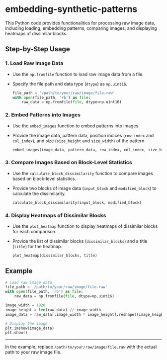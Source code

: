# embedding-synthetic-patterns

This Python code provides functionalities for processing raw image data, including loading, embedding patterns, comparing images, and displaying heatmaps of dissimilar blocks.

## Step-by-Step Usage

### 1. Load Raw Image Data

- Use the `np.fromfile` function to load raw image data from a file.
- Specify the file path and data type (`dtype`) as `np.uint16`.

   ```python
   file_path = '/path/to/your/raw/image/file.raw'
   with open(file_path, 'rb') as file:
       raw_data = np.fromfile(file, dtype=np.uint16)
   ```

### 2. Embed Patterns into Images

- Use the `embed_images` function to embed patterns into images.
- Provide the image data, pattern data, position indices (`row_index` and `col_index`), and size (`size_height` and `size_width`) of the pattern.

   ```python
   embed_images(image_data, pattern_data, row_index, col_index, size_height, size_width)
   ```

### 3. Compare Images Based on Block-Level Statistics

- Use the `calculate_block_dissimilarity` function to compare images based on block-level statistics.
- Provide two blocks of image data (`input_block` and `modified_block`) to calculate the dissimilarity.

   ```python
   calculate_block_dissimilarity(input_block, modified_block)
   ```

### 4. Display Heatmaps of Dissimilar Blocks

- Use the `plot_heatmap` function to display heatmaps of dissimilar blocks for each comparison.
- Provide the list of dissimilar blocks (`dissimilar_blocks`) and a title (`title`) for the heatmap.

   ```python
   plot_heatmap(dissimilar_blocks, title)
   ```

## Example

```python
# Load raw image data
file_path = '/path/to/your/raw/image/file.raw'
with open(file_path, 'rb') as file:
    raw_data = np.fromfile(file, dtype=np.uint16)

image_width = 1920
image_height = len(raw_data) // image_width
image_data = raw_data[:image_width * image_height].reshape((image_height, image_width))

# Display the image
plt.imshow(image_data)
plt.show()
```



---

In the example, replace `/path/to/your/raw/image/file.raw` with the actual path to your raw image file.
